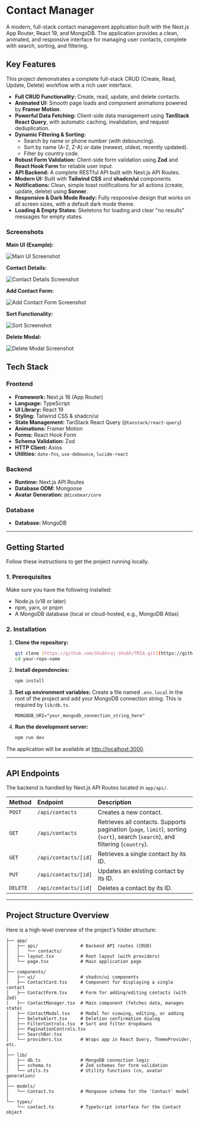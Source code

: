 # Contact Manager

A modern, full-stack contact management application built with the Next.js App Router, React 19, and MongoDB. The application provides a clean, animated, and responsive interface for managing user contacts, complete with search, sorting, and filtering.


## Key Features

This project demonstrates a complete full-stack CRUD (Create, Read, Update, Delete) workflow with a rich user interface.

* **Full CRUD Functionality:** Create, read, update, and delete contacts.
* **Animated UI:** Smooth page loads and component animations powered by **Framer Motion**.
* **Powerful Data Fetching:** Client-side data management using **TanStack React Query**, with automatic caching, invalidation, and request deduplication.
* **Dynamic Filtering & Sorting:**
    * Search by name or phone number (with debouncing).
    * Sort by name (A-Z, Z-A) or date (newest, oldest, recently updated).
    * Filter by country code.
* **Robust Form Validation:** Client-side form validation using **Zod** and **React Hook Form** for reliable user input.
* **API Backend:** A complete RESTful API built with Next.js API Routes.
* **Modern UI:** Built with **Tailwind CSS** and **shadcn/ui** components.
* **Notifications:** Clean, simple toast notifications for all actions (create, update, delete) using **Sonner**.
* **Responsive & Dark Mode Ready:** Fully responsive design that works on all screen sizes, with a default dark mode theme.
* **Loading & Empty States:** Skeletons for loading and clear "no results" messages for empty states.

### Screenshots

**Main UI (Example):**

![Main UI Screenshot](./public/Dashboard.jpg)

**Contact Details:**

![Contact Details Screenshot](./public/contact%20details.jpg)

**Add Contact Form:**

![Add Contact Form Screenshot](./public/Add%20Contact%20Form.jpg)

**Sort Functionality:**

![Sort Screenshot](./public/Sort.jpg)

**Delete Modal:**

![Delete Modal Screenshot](./public/Delete%20Modal.jpg)




## Tech Stack

### Frontend
* **Framework:** Next.js 16 (App Router)
* **Language:** TypeScript
* **UI Library:** React 19
* **Styling:** Tailwind CSS & shadcn/ui
* **State Management:** TanStack React Query (`@tanstack/react-query`)
* **Animations:** Framer Motion
* **Forms:** React Hook Form
* **Schema Validation:** Zod
* **HTTP Client:** Axios
* **Utilities:** `date-fns`, `use-debounce`, `lucide-react`

### Backend
* **Runtime:** Next.js API Routes
* **Database ODM:** Mongoose
* **Avatar Generation:** `@dicebear/core`

### Database
* **Database:** MongoDB

---

## Getting Started

Follow these instructions to get the project running locally.

### 1. Prerequisites

Make sure you have the following installed:
* Node.js (v18 or later)
* npm, yarn, or pnpm
* A MongoDB database (local or cloud-hosted, e.g., MongoDB Atlas)

### 2. Installation

1.  **Clone the repository:**
    ```bash
    git clone [https://github.com/Shubhraj-Shubh/TRIA.git](https://github.com/Shubhraj-Shubh/TRIA.git)
    cd your-repo-name
    ```

2.  **Install dependencies:**
    ```bash
    npm install
    ```

3.  **Set up environment variables:**
    Create a file named `.env.local` in the root of the project and add your MongoDB connection string. This is required by `lib/db.ts`.

    ```
    MONGODB_URI="your_mongodb_connection_string_here"
    ```

4.  **Run the development server:**
    ```bash
    npm run dev
    ```

The application will be available at [http://localhost:3000](http://localhost:3000).

---

## API Endpoints

The backend is handled by Next.js API Routes located in `app/api/`.

| Method | Endpoint | Description |
| :--- | :--- | :--- |
| `POST` | `/api/contacts` | Creates a new contact. |
| `GET` | `/api/contacts` | Retrieves all contacts. Supports pagination (`page`, `limit`), sorting (`sort`), search (`search`), and filtering (`country`). |
| `GET` | `/api/contacts/[id]` | Retrieves a single contact by its ID. |
| `PUT` | `/api/contacts/[id]` | Updates an existing contact by its ID. |
| `DELETE` | `/api/contacts/[id]` | Deletes a contact by its ID. |

---

## Project Structure Overview

Here is a high-level overview of the project's folder structure:

```
├── app/
│   ├── api/                # Backend API routes (CRUD)
│   │   └── contacts/
│   ├── layout.tsx          # Root layout (with providers)
│   └── page.tsx            # Main application page
│
├── components/
│   ├── ui/                 # shadcn/ui components
│   ├── ContactCard.tsx     # Component for displaying a single contact
│   ├── ContactForm.tsx     # Form for adding/editing contacts (with Zod)
│   ├── ContactManager.tsx  # Main component (fetches data, manages state)
│   ├── ContactModal.tsx    # Modal for viewing, editing, or adding
│   ├── DeleteAlert.tsx     # Deletion confirmation dialog
│   ├── FilterControls.tsx  # Sort and filter dropdowns
│   ├── PaginationControls.tsx
│   ├── SearchBar.tsx
│   └── providers.tsx       # Wraps app in React Query, ThemeProvider, etc.
│
├── lib/
│   ├── db.ts               # MongoDB connection logic
│   ├── schema.ts           # Zod schemas for form validation
│   └── utils.ts            # Utility functions (cn, avatar generation)
│
├── models/
│   └── Contact.ts          # Mongoose schema for the 'Contact' model
│
└── types/
    └── contact.ts          # TypeScript interface for the Contact object
```
